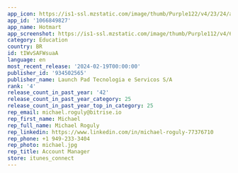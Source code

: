 ```yaml
---
app_icon: https://is1-ssl.mzstatic.com/image/thumb/Purple122/v4/23/24/ac/2324ac25-f23d-6813-b4db-cd9645791dd2/AppIcon-0-0-1x_U007emarketing-0-10-0-85-220.png/1024x1024bb.png
app_id: '1066849827'
app_name: Hotmart
app_screenshot: https://is1-ssl.mzstatic.com/image/thumb/Purple112/v4/62/f5/22/62f522d9-52fc-9f3a-4489-578a26b3479d/f5e3f371-70b5-472f-9eab-e1465d2f1c4f_app-hotmart_appstore_phone-screenshots_6-5_EN_01.png/1284x2778bb.png
category: Education
country: BR
id: tIWvSAFWsuaA
language: en
most_recent_release: '2024-02-19T00:00:00'
publisher_id: '934502565'
publisher_name: Launch Pad Tecnologia e Servicos S/A
rank: '4'
release_count_in_past_year: '42'
release_count_in_past_year_category: 25
release_count_in_past_year_top_in_category: 25
rep_email: michael.roguly@bitrise.io
rep_first_name: Michael
rep_full_name: Michael Roguly
rep_linkedin: https://www.linkedin.com/in/michael-roguly-77376710
rep_phone: +1 949-233-3404
rep_photo: michael.jpg
rep_title: Account Manager
store: itunes_connect
---
```

